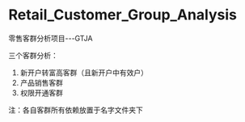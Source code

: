 # Retail_Customer_Group_Analysis
零售客群分析项目---GTJA

三个客群分析：

1. 新开户转富高客群（且新开户中有效户）
2. 产品销售客群
3. 权限开通客群


注：各自客群所有依赖放置于名字文件夹下